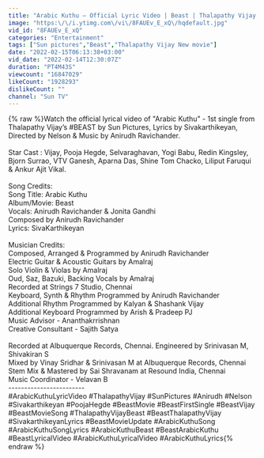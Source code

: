 ```yaml
---
title: "Arabic Kuthu – Official Lyric Video | Beast | Thalapathy Vijay | Sun Pictures | Nelson | Anirudh"
image: "https:\/\/i.ytimg.com\/vi\/8FAUEv_E_xQ\/hqdefault.jpg"
vid_id: "8FAUEv_E_xQ"
categories: "Entertainment"
tags: ["Sun pictures","Beast","Thalapathy Vijay New movie"]
date: "2022-02-15T06:13:38+03:00"
vid_date: "2022-02-14T12:30:07Z"
duration: "PT4M43S"
viewcount: "16847029"
likeCount: "1928293"
dislikeCount: ""
channel: "Sun TV"
---
```

{% raw %}Watch the official lyrical video of &quot;Arabic Kuthu&quot; - 1st single from Thalapathy Vijay’s #BEAST by Sun Pictures, Lyrics by Sivakarthikeyan, Directed by Nelson &amp; Music by Anirudh Ravichander. <br /><br />Star Cast : Vijay, Pooja Hegde, Selvaraghavan, Yogi Babu, Redin Kingsley, Bjorn Surrao, VTV Ganesh, Aparna Das, Shine Tom Chacko, Liliput Faruqui &amp; Ankur Ajit Vikal.<br /><br />Song Credits:<br />Song Title: Arabic Kuthu<br />Album/Movie: Beast<br />Vocals: Anirudh Ravichander &amp; Jonita Gandhi<br />Composed by Anirudh Ravichander<br />Lyrics: SivaKarthikeyan<br /><br />Musician Credits:<br />Composed, Arranged &amp; Programmed by Anirudh Ravichander<br />Electric Guitar &amp; Acoustic Guitars by Amalraj<br />Solo Violin &amp; Violas by Amalraj<br />Oud, Saz, Bazuki, Backing Vocals by Amalraj<br />Recorded at Strings 7 Studio, Chennai<br />Keyboard, Synth &amp; Rhythm Programmed by Anirudh Ravichander<br />Additional Rhythm Programmed by Kalyan &amp; Shashank Vijay<br />Additional Keyboard Programmed by Arish &amp; Pradeep PJ<br />Music Advisor - Ananthakrrishnan<br />Creative Consultant - Sajith Satya<br /><br />Recorded at Albuquerque Records, Chennai. Engineered by Srinivasan M, Shivakiran S<br />Mixed by Vinay Sridhar &amp; Srinivasan M at Albuquerque Records, Chennai<br />Stem Mix &amp; Mastered by Sai Shravanam at Resound India, Chennai<br />Music Coordinator - Velavan B<br />------------------------<br />#ArabicKuthuLyricVideo #ThalapathyVijay #SunPictures #Anirudh #Nelson #Sivakarthikeyan #PoojaHegde #BeastMovie #BeastFirstSingle #BeastVijay #BeastMovieSong #ThalapathyVijayBeast #BeastThalapathyVijay #SivakarthikeyanLyrics #BeastMovieUpdate #ArabicKuthuSong #ArabicKuthuSongLyrics #ArabicKuthuBeast #BeastArabicKuthu #BeastLyricalVideo #ArabicKuthuLyricalVideo #ArabicKuthuLyrics{% endraw %}
